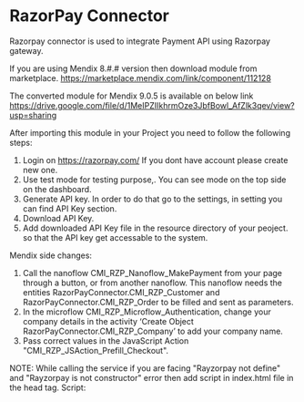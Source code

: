# RazorPay Connector
Razorpay connector is used to integrate Payment API using Razorpay gateway.

If you are using Mendix 8.#.# version then download module from marketplace.
https://marketplace.mendix.com/link/component/112128

The converted module for Mendix 9.0.5 is available on below link
https://drive.google.com/file/d/1MeIPZIIkhrmOze3JbfBowl_AfZlk3qev/view?usp=sharing

After importing this module in your Project you need to follow the following steps:
1. Login on https://razorpay.com/  If you dont have account please create new one.
2. Use test mode for testing purpose,. You can see mode on the top side on the dashboard.
3. Generate API key. In order to do that go to the settings, in setting you can find API Key section.
4. Download API Key.
5. Add downloaded API Key file in the resource directory of your peoject. so that the API key get accessable to the system.

Mendix side changes:
1. Call the nanoflow CMI_RZP_Nanoflow_MakePayment from your page through a button, or from another nanoflow. 
   This nanoflow needs the entities RazorPayConnector.CMI_RZP_Customer and RazorPayConnector.CMI_RZP_Order to be filled and sent as parameters.
2. In the microflow CMI_RZP_Microflow_Authentication, change your company details in the activity ‘Create Object RazorPayConnector.CMI_RZP_Company’ to add your company name.
3. Pass correct values in the JavaScript Action "CMI_RZP_JSAction_Prefill_Checkout".

NOTE: While calling the service if you are facing "Rayzorpay not define" and "Rayzorpay is not constructor" error then add script in index.html file in the head tag.
      Script:
      <script src="https://checkout.razorpay.com/v1/checkout.js"></script>
      
